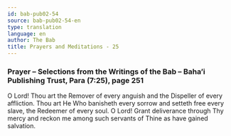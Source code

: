 ```yaml
---
id: bab-pub02-54
source: bab-pub02-54-en
type: translation
language: en
author: The Bab
title: Prayers and Meditations - 25
---
```

### Prayer – Selections from the Writings of the Bab – Baha’i Publishing Trust, Para (7:25), page 251

O Lord! Thou art the Remover of every anguish and the Dispeller of every affliction. Thou art He Who banisheth every sorrow and setteth free every slave, the Redeemer of every soul. O Lord! Grant deliverance through Thy mercy and reckon me among such servants of Thine as have gained salvation.